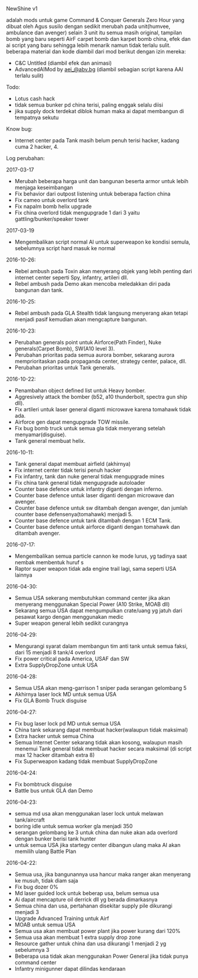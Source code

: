 NewShine v1

adalah mods untuk game Command & Conquer Generals Zero Hour yang dibuat
oleh Agus susilo dengan sedikit merubah pada unit(humvee, ambulance dan avenger) selain 3 unit itu
semua masih original, tampilan bomb yang baru seperti AirF carpet bomb dan karpet bomb china, 
efek dan ai script yang baru sehingga lebih menarik namun tidak terlalu sulit.
beberapa material dan kode diambil dari mod berikut dengan izin mereka:
- C&C Untitled (diambil efek dan animasi)
- AdvancedAIMod by aei_@abv.bg (diambil sebagian script karena AAI terlalu sulit)

Todo:
- Lotus cash hack
- tidak semua bunker pd china terisi, paling enggak selalu diisi
- jika supply dock terdekat diblok human maka ai dapat membangun di tempatnya sekutu

Know bug:
- Internet center pada Tank masih belum penuh terisi hacker, kadang cuma 2 hacker, 4.

Log perubahan:

2017-03-17
- Merubah beberapa harga unit dan bangunan beserta armor untuk lebih menjaga keseimbangan
- Fix behavior dari outpost listening untuk beberapa faction china
- Fix cameo untuk overlord tank
- Fix napalm bomb helix upgrade
- Fix china overlord tidak mengupgrade 1 dari 3 yaitu gattling/bunker/speaker tower

2017-03-19
- Mengembalikan script normal AI untuk superweapon ke kondisi semula, sebelumnya script hard masuk ke normal

2016-10-26:
- Rebel ambush pada Toxin akan menyerang objek yang lebih penting dari internet center seperti
  Spy, infantry, artileri dll.
- Rebel ambush pada Demo akan mencoba meledakkan diri pada bangunan dan tank.

2016-10-25:
- Rebel ambush pada GLA Stealth tidak langsung menyerang akan tetapi menjadi pasif kemudian akan mengcapture bangunan.

2016-10-23:
- Perubahan generals point untuk Airforce(Path Finder), Nuke generals(Carpet Bomb), SW(A10 level 3).
- Perubahan prioritas pada semua aurora bomber, sekarang aurora memprioritaskan pada propaganda center, strategy center, palace, dll.
- Perubahan prioritas untuk Tank generals.

2016-10-22:
- Penambahan object defined list untuk Heavy bomber.
- Aggresively attack the bomber (b52, a10 thunderbolt, spectra gun ship dll).
- Fix artileri untuk laser general diganti microwave karena tomahawk tidak ada.
- Airforce gen dapat mengupgrade TOW missile.
- Fix bug bomb truck untuk semua gla tidak menyerang setelah menyamar(disguise).
- Tank general membuat helix.

2016-10-11:
- Tank general dapat membuat airfield (akhirnya)
- Fix internet center tidak terisi penuh hacker
- Fix infantry, tank dan nuke general tidak mengupgrade mines
- Fix china tank general tidak mengupgrade autoloader
- Counter base defence untuk infantry diganti dengan inferno.
- Counter base defence untuk laser diganti dengan microwave dan avenger.
- Counter base defence untuk sw ditambah dengan avenger, dan jumlah counter base defensenya(tomahawk) menjadi 5.
- Counter base defence untuk tank ditambah dengan 1 ECM Tank.
- Counter base defence untuk airforce diganti dengan tomahawk dan ditambah avenger.

2016-07-17:
- Mengembalikan semua particle cannon ke mode lurus, yg tadinya saat nembak membentuk huruf s
- Raptor super weapon tidak ada engine trail lagi, sama seperti USA lainnya

2016-04-30:
- Semua USA sekerang membutuhkan command center jika akan menyerang menggunakan Special Power
  (A10 Strike, MOAB dll)
- Sekarang semua USA dapat mengumpulkan crate/uang yg jatuh dari pesawat kargo dengan menggunakan
  medic
- Super weapon general lebih sedikit curangnya

2016-04-29:
- Mengurangi syarat dalam membangun tim anti tank untuk semua faksi, dari 15 menjadi 8 tank/4 overlord
- Fix power critical pada America, USAF dan SW
- Extra SupplyDropZone untuk USA

2016-04-28:
- Semua USA akan meng-garrison 1 sniper pada serangan gelombang 5
- Akhirnya laser lock MD untuk semua USA
- Fix GLA Bomb Truck disguise

2016-04-27:
- Fix bug laser lock pd MD untuk semua USA
- China tank sekarang dapat membuat hacker(walaupun tidak maksimal)
- Extra hacker untuk semua China
- Semua Internet Center sekarang tidak akan kosong, walaupun masih menemui Tank general tidak membuat hacker
  secara maksimal (di script max 12 hacker ditambah extra 8)
- Fix Superweapon kadang tidak membuat SupplyDropZone

2016-04-24:
- Fix bombtruck disguise
- Battle bus untuk GLA dan Demo

2016-04-23:
- semua md usa akan menggunakan laser lock untuk melawan tank/aircraft
- boring idle untuk semua worker gla menjadi 350
- serangan gelombang ke 3 untuk china dan nuke akan ada overlord dengan bunker berisi tank hunter
- untuk semua USA jika startegy center dibangun ulang maka AI akan memilih ulang Battle Plan

2016-04-22:
- Semua usa, jika bangunannya usa hancur maka ranger akan menyerang ke musuh, tidak diam saja
- Fix bug dozer 0%
- Md laser guided lock untuk beberap usa, belum semua usa
- Ai dapat mencapture oil derrick dll yg berada dimarkasnya
- Semua china dan usa, pertahanan disekitar supply pile dikurangi menjadi 3
- Upgrade Advanced Training untuk Airf
- MOAB untuk semua USA
- Semua usa akan membuat power plant jika power kurang dari 120%
- Semua usa akan membuat 1 extra supply drop zone
- Resource gather untuk china dan usa dikurangi 1 menjadi 2 yg sebelumnya 3
- Beberapa usa tidak akan menggunakan Power General jika tidak punya command center
- Infantry minigunner dapat dilindas kendaraan